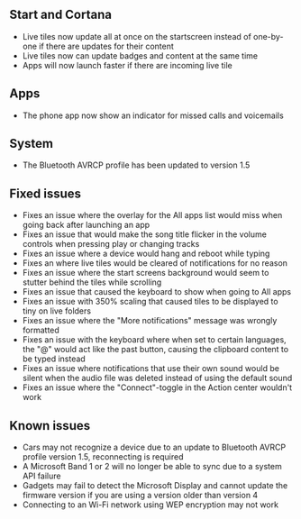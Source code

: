 ## Start and Cortana
- Live tiles now update all at once on the startscreen instead of one-by-one if there are updates for their content
- Live tiles now can update badges and content at the same time
- Apps will now launch faster if there are incoming live tile 

## Apps
- The phone app now show an indicator for missed calls and voicemails

## System
- The Bluetooth AVRCP profile has been updated to version 1.5

## Fixed issues
- Fixes an issue where the overlay for the All apps list would miss when going back after launching an app
- Fixes an issue that would make the song title flicker in the volume controls when pressing play or changing tracks
- Fixes an issue where a device would hang and reboot while typing
- Fixes an where live tiles would be cleared of notifications for no reason
- Fixes an issue where the start screens background would seem to stutter behind the tiles while scrolling
- Fixes an issue that caused the keyboard to show when going to All apps
- Fixes an issue with 350% scaling that caused tiles to be displayed to tiny on live folders
- Fixes an issue where the "More notifications" message was wrongly formatted
- Fixes an issue with the keyboard where when set to certain languages, the "@" would act like the past button, causing the clipboard content to be typed instead
- Fixes an issue where notifications that use their own sound would be silent when the audio file was deleted instead of using the default sound
- Fixes an issue where the "Connect"-toggle in the Action center wouldn't work

## Known issues
- Cars may not recognize a device due to an update to Bluetooth AVRCP profile version 1.5, reconnecting is required
- A Microsoft Band 1 or 2 will no longer be able to sync due to a system API failure
- Gadgets may fail to detect the Microsoft Display and cannot update the firmware version if you are using a version older than version 4
- Connecting to an Wi-Fi network using WEP encryption may not work
